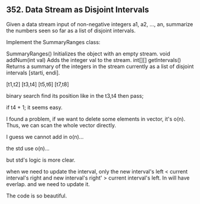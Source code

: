 ## 352. Data Stream as Disjoint Intervals

Given a data stream input of non-negative integers a1, a2, ..., an, summarize the numbers seen so far as a list of disjoint intervals.

Implement the SummaryRanges class:

SummaryRanges() Initializes the object with an empty stream.
void addNum(int val) Adds the integer val to the stream.
int[][] getIntervals() Returns a summary of the integers in the stream currently as a list of disjoint intervals [starti, endi].


[t1,t2] [t3,t4] [t5,t6] [t7,t8]  

binary search find its position like in the t3,t4 then pass;

if t4 + 1; it seems easy.

I found a problem, if we want to delete some elements in vector, it's o(n). Thus, we can scan the whole vector directly.

I guess we cannot add in o(n)...

the std use o(n)...

but std's logic is more clear.

when we need to update the interval, only the new interval's left < current interval's right and new interval's right' > current interval's left. In will have everlap. and we need to update it.

The code is so beautiful.